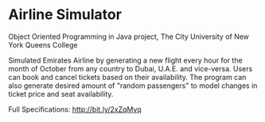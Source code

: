 # Airline Simulator
Object Oriented Programming in Java project, The City University of New York Queens College

Simulated Emirates Airline by generating a new flight every hour for the month of October from any country to Dubai, U.A.E. and vice-versa. Users can book and cancel tickets based on their availability. The program can also generate desired amount of "random passengers" to model changes in ticket price and seat availability.

Full Specifications: http://bit.ly/2xZqMyq
